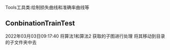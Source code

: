 Tools工具类:绘制损失曲线和准确率曲线等


## ConbinationTrainTest
2022年03月03日09:17:40
将算法1和算法2 获取的子图进行处理
将其移动到目录的子文件夹中去
